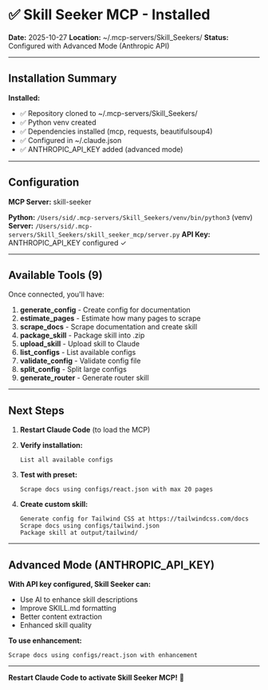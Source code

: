 # ✅ Skill Seeker MCP - Installed

**Date:** 2025-10-27
**Location:** ~/.mcp-servers/Skill_Seekers/
**Status:** Configured with Advanced Mode (Anthropic API)

---

## Installation Summary

**Installed:**

- ✅ Repository cloned to ~/.mcp-servers/Skill_Seekers/
- ✅ Python venv created
- ✅ Dependencies installed (mcp, requests, beautifulsoup4)
- ✅ Configured in ~/.claude.json
- ✅ ANTHROPIC_API_KEY added (advanced mode)

---

## Configuration

**MCP Server:** skill-seeker

**Python:** `/Users/sid/.mcp-servers/Skill_Seekers/venv/bin/python3` (venv)
**Server:** `/Users/sid/.mcp-servers/Skill_Seekers/skill_seeker_mcp/server.py`
**API Key:** ANTHROPIC_API_KEY configured ✓

---

## Available Tools (9)

Once connected, you'll have:

1. **generate_config** - Create config for documentation
2. **estimate_pages** - Estimate how many pages to scrape
3. **scrape_docs** - Scrape documentation and create skill
4. **package_skill** - Package skill into .zip
5. **upload_skill** - Upload skill to Claude
6. **list_configs** - List available configs
7. **validate_config** - Validate config file
8. **split_config** - Split large configs
9. **generate_router** - Generate router skill

---

## Next Steps

1. **Restart Claude Code** (to load the MCP)

2. **Verify installation:**

   ```
   List all available configs
   ```

3. **Test with preset:**

   ```
   Scrape docs using configs/react.json with max 20 pages
   ```

4. **Create custom skill:**
   ```
   Generate config for Tailwind CSS at https://tailwindcss.com/docs
   Scrape docs using configs/tailwind.json
   Package skill at output/tailwind/
   ```

---

## Advanced Mode (ANTHROPIC_API_KEY)

**With API key configured, Skill Seeker can:**

- Use AI to enhance skill descriptions
- Improve SKILL.md formatting
- Better content extraction
- Enhanced skill quality

**To use enhancement:**

```
Scrape docs using configs/react.json with enhancement
```

---

**Restart Claude Code to activate Skill Seeker MCP!** 🚀
